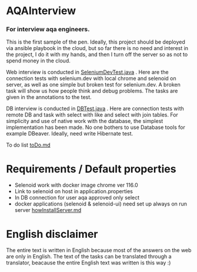 # AQAInterview
### For interview aqa engineers.

This is the first sample of the pen. Ideally, this project should be deployed via ansible playbook in the cloud, but so far there is no need and interest in the project, I do it with my hands, and then I turn off the server so as not to spend money in the cloud.

Web interview is conducted in [SeleniumDevTest.java](src%2Ftest%2Fjava%2FSeleniumDevTest.java) . Here are the connection tests with selenium.dev with local chrome and selenoid on server, as well as one simple but broken test for selenium.dev. A broken task will show us how people think and debug problems. The tasks are given in the annotations to the test.

DB interview is conducted in [DBTest.java](src%2Ftest%2Fjava%2FDBTest.java) . Here are connection tests with remote DB and task with select with like and select with join tables. For simplicity and use of native work with the database, the simplest implementation has been made. No one bothers to use Database tools for example DBeaver. Ideally, need write Hibernate test.

To do list [toDo.md](toDo.md)

# Requirements / Default properties
- Selenoid work with docker image chrome ver 116.0
- Link to selenoid on host in application.properties
- In DB connection for user aqa approved only select
- docker applications (selenoid & selenoid-ui) need set up always on run server [howInstallServer.md](installServerGuid%2FhowInstallServer.md)

# English disclaimer
The entire text is written in English because most of the answers on the web are only in English.
The text of the tasks can be translated through a translator, beacause the entire English text was written is this way :)